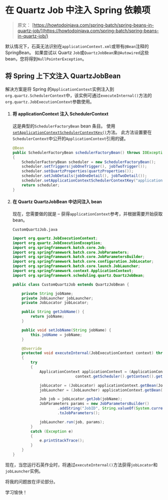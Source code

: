 # 在 Quartz Job 中注入 Spring 依赖项

> 原文： [https://howtodoinjava.com/spring-batch/spring-beans-in-quartz-job/](https://howtodoinjava.com/spring-batch/spring-beans-in-quartz-job/)

默认情况下，石英无法识别在`applicationContext.xml`或带有`@Bean`注释的 SpringBean。 如果尝试以 Quartz `Job`或`QuartzJobBean`来`@Autowired`这些 bean，您将得到`NullPointerException`。

## 将 Spring 上下文注入 QuartzJobBean

解决方案是将 Spring 的`ApplicationContext`实例注入到`org.quartz.SchedulerContext`中，该实例可通过`executeInternal()`方法的`org.quartz.JobExecutionContext`参数使用。

1.  #### 将 applicationContext 注入 SchedulerContext

    这是典型的`SchedulerFactoryBean` bean 条目。 使用[`setApplicationContextSchedulerContextKey()`](https://docs.spring.io/spring/docs/current/javadoc-api/org/springframework/scheduling/quartz/SchedulerFactoryBean.html#setApplicationContextSchedulerContextKey-java.lang.String-)方法。 此方法设置要在`SchedulerContext`中公开的`ApplicationContext`引用的键。

    ```java
    @Bean
    public SchedulerFactoryBean schedulerFactoryBean() throws IOException, SchedulerException 
    {
    	SchedulerFactoryBean scheduler = new SchedulerFactoryBean();
    	scheduler.setTriggers(jobOneTrigger(), jobTwoTrigger());
    	scheduler.setQuartzProperties(quartzProperties());
    	scheduler.setJobDetails(jobOneDetail(), jobTwoDetail());
    	scheduler.setApplicationContextSchedulerContextKey("applicationContext");
    	return scheduler;
    }

    ```

2.  #### 在 Quartz QuartzJobBean 中访问注入 bean

    现在，您需要做的就是 – 获得`applicationContext`参考，并根据需要开始获取 bean。

    `CustomQuartzJob.java`

    ```java
    import org.quartz.JobExecutionContext;
    import org.quartz.JobExecutionException;
    import org.springframework.batch.core.Job;
    import org.springframework.batch.core.JobParameters;
    import org.springframework.batch.core.JobParametersBuilder;
    import org.springframework.batch.core.configuration.JobLocator;
    import org.springframework.batch.core.launch.JobLauncher;
    import org.springframework.context.ApplicationContext;
    import org.springframework.scheduling.quartz.QuartzJobBean;

    public class CustomQuartzJob extends QuartzJobBean {

    	private String jobName;
    	private JobLauncher jobLauncher;
    	private JobLocator jobLocator;

    	public String getJobName() {
    		return jobName;
    	}

    	public void setJobName(String jobName) {
    		this.jobName = jobName;
    	}

    	@Override
    	protected void executeInternal(JobExecutionContext context) throws JobExecutionException 
    	{
    		try 
    		{
    			ApplicationContext applicationContext = (ApplicationContext) 
    							context.getScheduler().getContext().get("applicationContext");

    			jobLocator = (JobLocator) applicationContext.getBean(JobLocator.class);
    			jobLauncher = (JobLauncher) applicationContext.getBean(JobLauncher.class);

    			Job job = jobLocator.getJob(jobName);
    			JobParameters params = new JobParametersBuilder()
    					.addString("JobID", String.valueOf(System.currentTimeMillis()))
    					.toJobParameters();

    			jobLauncher.run(job, params);
    		} 
    		catch (Exception e) 
    		{
    			e.printStackTrace();
    		}
    	}
    }

    ```

现在，当您运行石英作业时，将通过`executeInternal()`方法获得`jobLocator`和`jobLauncher`实例。

将我的问题放在评论部分。

学习愉快！